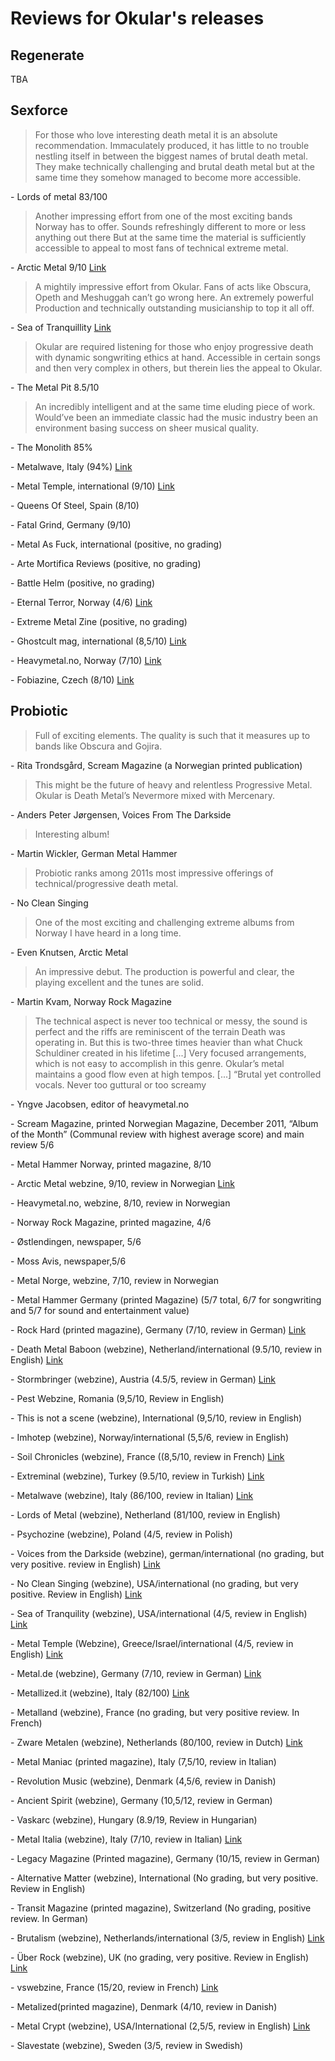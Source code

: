# Reviews for Okular's releases

## Regenerate

TBA

## Sexforce


> For those who love interesting death metal it is an absolute recommendation.
Immaculately produced, it has little to no trouble nestling itself in between the
biggest names of brutal death metal. They make technically challenging and brutal death
metal but at the same time they somehow managed to become more accessible.

\- Lords of metal 83/100


> Another impressing effort from one of the most exciting bands Norway has to offer. Sounds refreshingly different to more or less anything out there
But at the same time the material is sufficiently accessible to appeal to most fans of technical extreme metal.

\- Arctic Metal 9/10 [Link](https://www.arcticmetal.no/album/okular-sexforce)


> A mightily impressive effort from Okular. Fans of acts like Obscura, Opeth and Meshuggah can’t go wrong here. An extremely powerful
Production and technically outstanding musicianship to top it all off.

\- Sea of Tranquillity [Link](https://www.seaoftranquility.org/reviews.php?op=showcontent&amp;id=14162)

> Okular are required listening for those who enjoy progressive
death with dynamic songwriting ethics at hand.
Accessible in certain songs and then very complex in others, but therein lies the appeal to Okular.

\- The Metal Pit 8.5/10

> An incredibly intelligent and at the same time eluding piece of work. Would’ve been an immediate classic had the music industry been an
environment basing success on sheer musical quality.

\- The Monolith 85%

\- Metalwave, Italy (94%) [Link](http://www.metalwave.it/__alcio__/development/recensione.php?id=4702)

\- Metal Temple, international (9/10) [Link](http://www.metal-temple.com/site/catalogues/entry/reviews/cd_3/o_2/okular-sexforce.htm)

\- Queens Of Steel, Spain (8/10)

\- Fatal Grind, Germany (9/10)

\- Metal As Fuck, international (positive, no grading)

\- Arte Mortifica Reviews (positive, no grading)

\- Battle Helm (positive, no grading)

\- Eternal Terror, Norway (4/6) [Link](https://eternal-terror.com/2013/02/20/okular-sexforce/)

\- Extreme Metal Zine (positive, no grading)

\- Ghostcult mag, international (8,5/10) [Link](https://www.ghostcultmag.com/okular-sexforce/)

\- Heavymetal&#46;no, Norway (7/10) [Link](https://heavymetal.no/blog/posts/okular-sexforce)

\- Fobiazine, Czech (8/10) [Link](https://www.fobiazine.net/article/6310/okular-sexforce)

## Probiotic

> Full of exciting elements. The quality is such that it measures up to bands like Obscura and Gojira.

\- Rita Trondsgård, Scream Magazine (a Norwegian printed publication)

> This might be the future of heavy and relentless Progressive Metal. Okular is Death Metal’s Nevermore mixed with Mercenary.

\- Anders Peter Jørgensen, Voices From The Darkside

> Interesting album!

\- Martin Wickler, German Metal Hammer

> Probiotic ranks among 2011s most impressive offerings of technical/progressive death metal.

\- No Clean Singing

> One of the most exciting and challenging extreme albums from Norway I have heard in a long time.

\- Even Knutsen, Arctic Metal

> An impressive debut. The production is powerful and clear, the playing excellent and the tunes are solid.

\- Martin Kvam, Norway Rock Magazine

> The technical aspect is never too technical or messy, the sound is perfect and the riffs are reminiscent of the terrain Death was operating in. But this is two-three times heavier than what Chuck Schuldiner created in his lifetime [...] Very focused arrangements, which is not easy to accomplish in this genre. Okular’s metal maintains a good flow even at high tempos. [...]
“Brutal yet controlled vocals. Never too guttural or too screamy

\- Yngve Jacobsen, editor of heavymetal.no

\- Scream Magazine, printed Norwegian Magazine, December 2011, “Album of the Month”
(Communal review with highest average score) and main review 5/6

\- Metal Hammer Norway, printed magazine, 8/10

\- Arctic Metal webzine, 9/10, review in Norwegian [Link](https://arcticmetal.no/album/okular-probiotic)

\- Heavymetal&#46;no, webzine, 8/10, review in Norwegian

\- Norway Rock Magazine, printed magazine, 4/6

\- Østlendingen, newspaper, 5/6

\- Moss Avis, newspaper,5/6

\- Metal Norge, webzine, 7/10, review in Norwegian

\- Metal Hammer Germany (printed Magazine) (5/7 total, 6/7 for songwriting and 5/7
for sound and entertainment value)

\- Rock Hard (printed magazine), Germany (7/10, review in German) [Link](https://www.rockhard.de/reviews/okular-probiotic_358695.html)

\- Death Metal Baboon (webzine), Netherland/international (9.5/10, review in English) [Link](https://www.metal-archives.com/reviews/Okular/Probiotic/325647/)

\- Stormbringer (webzine), Austria (4.5/5, review in German) [Link](https://www.stormbringer.at/reviews/7363/okular-probiotic.html)

\- Pest Webzine, Romania (9,5/10, Review in English)

\- This is not a scene (webzine), International (9,5/10, review in English)

\- Imhotep (webzine), Norway/international (5,5/6, review in English)

\- Soil Chronicles (webzine), France ((8,5/10, review in French) [Link](https://www.soilchronicles.fr/chroniques/okular-probiotic)

\- Extreminal (webzine), Turkey (9.5/10, review in Turkish) [Link](https://www.extreminal.com/okular-probiotic/)

\- Metalwave (webzine), Italy (86/100, review in Italian) [Link](http://www.metalwave.it/__alcio__/development/recensione.php?id=3593)

\- Lords of Metal (webzine), Netherland (81/100, review in English)

\- Psychozine (webzine), Poland (4/5, review in Polish)

\- Voices from the Darkside (webzine), german/international (no grading, but very
positive. review in English)  [Link](https://www.voicesfromthedarkside.de/review/okular-probiotic/)

\- No Clean Singing (webzine), USA/international (no grading, but very positive. Review
in English) [Link](https://www.nocleansinging.com/2011/12/23/okular-probiotic/)

\- Sea of Tranquility (webzine), USA/international (4/5, review in English) [Link](https://www.seaoftranquility.org/reviews.php?op=showcontent&amp;id=11774)

\- Metal Temple (Webzine), Greece/Israel/international (4/5, review in English) [Link](http://www.metal-temple.com/site/catalogues/entry/reviews/cd_3/o_2/okular-probiotic.htm)

\- Metal&#46;de (webzine), Germany (7/10, review in German) [Link](https://www.metal.de/reviews/okular-probiotic-48104/)

\- Metallized&#46;it (webzine), Italy (82/100) [Link](http://www.metallized.it/recensione.php?id=8122)

\- Metalland (webzine), France (no grading, but very positive review. In French)

\- Zware Metalen (webzine), Netherlands (80/100, review in Dutch) [Link](https://zwaremetalen.com/albumrecensies/okular-probiotic)

\- Metal Maniac (printed magazine), Italy (7,5/10, review in Italian)

\- Revolution Music (webzine), Denmark (4,5/6, review in Danish)

\- Ancient Spirit (webzine), Germany (10,5/12, review in German)

\- Vaskarc (webzine), Hungary (8.9/19, Review in Hungarian)

\- Metal Italia (webzine), Italy (7/10, review in Italian) [Link](https://metalitalia.com/album/okular-probiotic/)

\- Legacy Magazine (Printed magazine), Germany (10/15, review in German)

\- Alternative Matter (webzine), International (No grading, but very positive. Review in
English)

\- Transit Magazine (printed magazine), Switzerland (No grading, positive review. In
German)

\- Brutalism (webzine), Netherlands/international (3/5, review in English) [Link](https://brutalism.com/review/okular-probiotic/)

\- Über Rock (webzine), UK (no grading, very positive. Review in English) [Link](https://www.metal-archives.com/reviews/Okular/Probiotic/325647/Mark_Ashby/283117)

\- vswebzine, France (15/20, review in French) [Link](http://www.vs-webzine.com/chronique-OKULAR-Probiotic-13080.html)

\- Metalized(printed magazine), Denmark (4/10, review in Danish)

\- Metal Crypt (webzine), USA/International (2,5/5, review in English) [Link](https://www.metalcrypt.com/pages/review.php?revid=7374)

\- Slavestate (webzine), Sweden (3/5, review in Swedish)